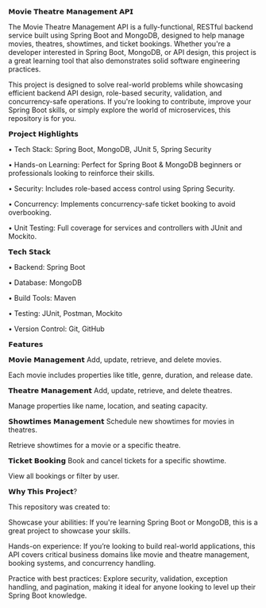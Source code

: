 𝗠𝗼𝘃𝗶𝗲 𝗧𝗵𝗲𝗮𝘁𝗿𝗲 𝗠𝗮𝗻𝗮𝗴𝗲𝗺𝗲𝗻𝘁 𝗔𝗣𝗜

The Movie Theatre Management API is a fully-functional, RESTful backend service built using Spring Boot and MongoDB, designed to help manage movies, theatres, showtimes, and ticket bookings. Whether you're a developer interested in Spring Boot, MongoDB, or API design, this project is a great learning tool that also demonstrates solid software engineering practices.

This project is designed to solve real-world problems while showcasing efficient backend API design, role-based security, validation, and concurrency-safe operations. If you're looking to contribute, improve your Spring Boot skills, or simply explore the world of microservices, this repository is for you.


𝗣𝗿𝗼𝗷𝗲𝗰𝘁 𝗛𝗶𝗴𝗵𝗹𝗶𝗴𝗵𝘁𝘀

• Tech Stack: Spring Boot, MongoDB, JUnit 5, Spring Security

• Hands-on Learning: Perfect for Spring Boot & MongoDB beginners or professionals looking to reinforce their skills.

• Security: Includes role-based access control using Spring Security.

• Concurrency: Implements concurrency-safe ticket booking to avoid overbooking.

• Unit Testing: Full coverage for services and controllers with JUnit and Mockito.


𝗧𝗲𝗰𝗵 𝗦𝘁𝗮𝗰𝗸

• Backend: Spring Boot

• Database: MongoDB

• Build Tools: Maven

• Testing: JUnit, Postman, Mockito

• Version Control: Git, GitHub


𝗙𝗲𝗮𝘁𝘂𝗿𝗲𝘀

𝗠𝗼𝘃𝗶𝗲 𝗠𝗮𝗻𝗮𝗴𝗲𝗺𝗲𝗻𝘁
Add, update, retrieve, and delete movies.

Each movie includes properties like title, genre, duration, and release date.

𝗧𝗵𝗲𝗮𝘁𝗿𝗲 𝗠𝗮𝗻𝗮𝗴𝗲𝗺𝗲𝗻𝘁
Add, update, retrieve, and delete theatres.

Manage properties like name, location, and seating capacity.

𝗦𝗵𝗼𝘄𝘁𝗶𝗺𝗲𝘀 𝗠𝗮𝗻𝗮𝗴𝗲𝗺𝗲𝗻𝘁
Schedule new showtimes for movies in theatres.

Retrieve showtimes for a movie or a specific theatre.

𝗧𝗶𝗰𝗸𝗲𝘁 𝗕𝗼𝗼𝗸𝗶𝗻𝗴
Book and cancel tickets for a specific showtime.

View all bookings or filter by user.


𝗪𝗵𝘆 𝗧𝗵𝗶𝘀 𝗣𝗿𝗼𝗷𝗲𝗰𝘁?

This repository was created to:

Showcase your abilities: If you're learning Spring Boot or MongoDB, this is a great project to showcase your skills.

Hands-on experience: If you’re looking to build real-world applications, this API covers critical business domains like movie and theatre management, booking systems, and concurrency handling.

Practice with best practices: Explore security, validation, exception handling, and pagination, making it ideal for anyone looking to level up their Spring Boot knowledge.
